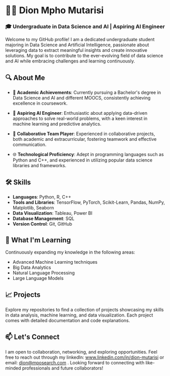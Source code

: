 <!---
Mpho-search/Mpho-search is a ✨ special ✨ repository because its `README.md` (this file) appears on your GitHub profile.
You can click the Preview link to take a look at your changes.
--->
# 👩‍💻 Dion Mpho Mutarisi

### 🎓 Undergraduate in Data Science and AI | Aspiring AI Engineer

Welcome to my GitHub profile! I am a dedicated undergraduate student majoring in Data Science and Artificial Intelligence, passionate about leveraging data to extract meaningful insights and create innovative solutions. My goal is to contribute to the ever-evolving field of data science and AI while embracing challenges and learning continuously.

## 🔍 About Me

- 🌟 **Academic Achievements**: Currently pursuing a Bachelor's degree in Data Science and AI and different MOOCS, consistently achieving excellence in coursework.
  
- 🚀 **Aspiring AI Engineer**: Enthusiastic about applying data-driven approaches to solve real-world problems, with a keen interest in machine learning and predictive analytics.

- 🤝 **Collaborative Team Player**: Experienced in collaborative projects, both academic and extracurricular, fostering teamwork and effective communication.

- 🌐 **Technological Proficiency**: Adept in programming languages such as Python and C++, and experienced in utilizing popular data science libraries and frameworks.

## 🛠️ Skills

- **Languages**: Python, R, C++
- **Tools and Libraries**: TensorFlow, PyTorch, Scikit-Learn, Pandas, NumPy, Matplotlib, Seaborn
- **Data Visualization**: Tableau, Power BI
- **Database Management**: SQL
- **Version Control**: Git, GitHub

## 🌱 What I'm Learning

Continuously expanding my knowledge in the following areas:

- Advanced Machine Learning techniques
- Big Data Analytics
- Natural Language Processing
- Large Language Models

## 📈 Projects

Explore my repositories to find a collection of projects showcasing my skills in data analysis, machine learning, and data visualization. Each project comes with detailed documentation and code explanations.

## 📫 Let's Connect

I am open to collaboration, networking, and exploring opportunities. Feel free to reach out through my linkedIn: www.linkedin.com/in/dion-mutarisi  or email: dion@mposearch.com . Looking forward to connecting with like-minded professionals and future collaborators!

